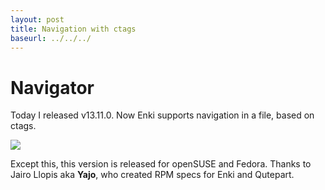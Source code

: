 ```yaml
---
layout: post
title: Navigation with ctags
baseurl: ../../../
---
```


# Navigator

Today I released v13.11.0. Now Enki supports navigation in a file, based on ctags.

<img src="../../../blog-screens/navigator.png"/>


Except this, this version is released for openSUSE and Fedora. Thanks to Jairo Llopis aka **Yajo**, who created RPM specs for Enki and Qutepart.
